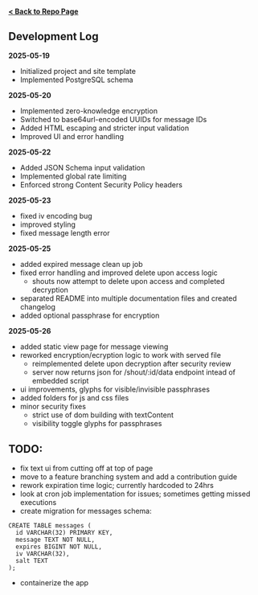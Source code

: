 #### [< Back to Repo Page](https://github.com/ianshapiro1/shoutbin)

## Development Log

**2025-05-19**
- Initialized project and site template
- Implemented PostgreSQL schema

**2025-05-20**
- Implemented zero-knowledge encryption
- Switched to base64url-encoded UUIDs for message IDs
- Added HTML escaping and stricter input validation
- Improved UI and error handling

**2025-05-22**
- Added JSON Schema input validation
- Implemented global rate limiting
- Enforced strong Content Security Policy headers

**2025-05-23**
- fixed iv encoding bug
- improved styling
- fixed message length error

**2025-05-25**
- added expired message clean up job
- fixed error handling and improved delete upon access logic
    - shouts now attempt to delete upon access and completed decryption
- separated README into multiple documentation files and created changelog
- added optional passphrase for encryption

**2025-05-26**
- added static view page for message viewing
- reworked encryption/ecryption logic to work with served file
    - reimplemented delete upon decryption after security review
    - server now returns json for /shout/:id/data endpoint intead of embedded script
- ui improvements, glyphs for visible/invisible passphrases
- added folders for js and css files
- minor security fixes
    - strict use of dom building with textContent
    - visibility toggle glyphs for passphrases

## TODO:
- fix text ui from cutting off at top of page
- move to a feature branching system and add a contribution guide
- rework expiration time logic; currently hardcoded to 24hrs
- look at cron job implementation for issues; sometimes getting missed executions
- create migration for messages schema:
```
CREATE TABLE messages (
  id VARCHAR(32) PRIMARY KEY,
  message TEXT NOT NULL,
  expires BIGINT NOT NULL,
  iv VARCHAR(32),
  salt TEXT
);
```
- containerize the app
